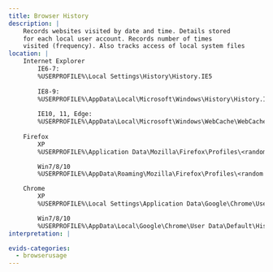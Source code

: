 ```yaml
---
title: Browser History
description: |
    Records websites visited by date and time. Details stored
    for each local user account. Records number of times
    visited (frequency). Also tracks access of local system files
location: |
    Internet Explorer
        IE6-7:
        %USERPROFILE%\Local Settings\History\History.IE5
        
        IE8-9:
        %USERPROFILE%\AppData\Local\Microsoft\Windows\History\History.IE5
        
        IE10, 11, Edge:
        %USERPROFILE%\AppData\Local\Microsoft\Windows\WebCache\WebCacheV*.dat
    
    Firefox
        XP
        %USERPROFILE%\Application Data\Mozilla\Firefox\Profiles\<randomtext>.default\places.sqlite

        Win7/8/10
        %USERPROFILE%\AppData\Roaming\Mozilla\Firefox\Profiles\<random text>.default\places.sqlite

    Chrome
        XP
        %USERPROFILE%\Local Settings\Application Data\Google\Chrome\User Data\Default\History

        Win7/8/10
        %USERPROFILE%\AppData\Local\Google\Chrome\User Data\Default\History
interpretation: |

evids-categories:
  - browserusage
---
```

